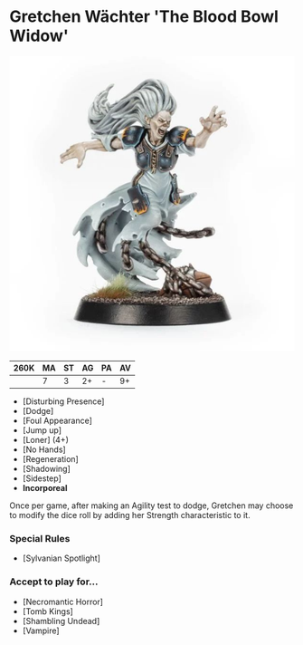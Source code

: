 # Gretchen Wächter 'The Blood Bowl Widow'

![](../media/starplayers/BBS2GretchenWachterLead.jpg)

| 260K  | MA | ST | AG | PA | AV |
| --- | --- | --- | --- | --- | --- |
| | 7 | 3 | 2+ | - | 9+ |

* [Disturbing Presence]
* [Dodge]
* [Foul Appearance]
* [Jump up]
* [Loner] (4+)
* [No Hands]
* [Regeneration]
* [Shadowing]
* [Sidestep]
* **Incorporeal**

Once per game, after making an Agility test to dodge, Gretchen may choose to modify the dice roll by adding her Strength characteristic to it.

### Special Rules

* [Sylvanian Spotlight]

### Accept to play for...

* [Necromantic Horror]
* [Tomb Kings]
* [Shambling Undead]
* [Vampire]
